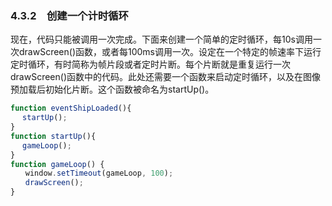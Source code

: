 ### 4.3.2　创建一个计时循环

现在，代码只能被调用一次完成。下面来创建一个简单的定时循环，每10s调用一次drawScreen()函数，或者每100ms调用一次。设定在一个特定的帧速率下运行定时循环，有时简称为帧片段或者定时片断。每个片断就是重复运行一次drawScreen()函数中的代码。此处还需要一个函数来启动定时循环，以及在图像预加载后初始化片断。这个函数被命名为startUp()。

```javascript
function eventShipLoaded(){
　 startUp();
}
function startUp(){
　 gameLoop();
}
function gameLoop() {
　　window.setTimeout(gameLoop, 100);
　　drawScreen();
}
```

